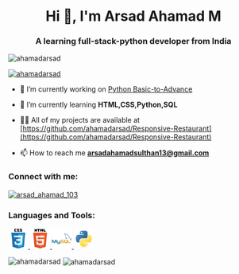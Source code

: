 <h1 align="center">Hi 👋, I'm Arsad Ahamad M</h1>
<h3 align="center">A learning full-stack-python developer from India</h3>

<p align="left"> <img src="https://komarev.com/ghpvc/?username=ahamadarsad&label=Profile%20views&color=0e75b6&style=flat" alt="ahamadarsad" /> </p>

<p align="left"> <a href="https://github.com/ryo-ma/github-profile-trophy"><img src="https://github-profile-trophy.vercel.app/?username=ahamadarsad" alt="ahamadarsad" /></a> </p>

- 🔭 I’m currently working on [Python Basic-to-Advance](https://github.com/ahamadarsad/Python)

- 🌱 I’m currently learning **HTML,CSS,Python,SQL**

- 👨‍💻 All of my projects are available at [https://github.com/ahamadarsad/Responsive-Restaurant](https://github.com/ahamadarsad/Responsive-Restaurant)

- 📫 How to reach me **arsadahamadsulthan13@gmail.com**

<h3 align="left">Connect with me:</h3>
<p align="left">
<a href="https://instagram.com/arsad_ahamad_103" target="blank"><img align="center" src="https://raw.githubusercontent.com/rahuldkjain/github-profile-readme-generator/master/src/images/icons/Social/instagram.svg" alt="arsad_ahamad_103" height="30" width="40" /></a>
</p>

<h3 align="left">Languages and Tools:</h3>
<p align="left"> <a href="https://www.w3schools.com/css/" target="_blank" rel="noreferrer"> <img src="https://raw.githubusercontent.com/devicons/devicon/master/icons/css3/css3-original-wordmark.svg" alt="css3" width="40" height="40"/> </a> <a href="https://www.w3.org/html/" target="_blank" rel="noreferrer"> <img src="https://raw.githubusercontent.com/devicons/devicon/master/icons/html5/html5-original-wordmark.svg" alt="html5" width="40" height="40"/> </a> <a href="https://www.mysql.com/" target="_blank" rel="noreferrer"> <img src="https://raw.githubusercontent.com/devicons/devicon/master/icons/mysql/mysql-original-wordmark.svg" alt="mysql" width="40" height="40"/> </a> <a href="https://www.python.org" target="_blank" rel="noreferrer"> <img src="https://raw.githubusercontent.com/devicons/devicon/master/icons/python/python-original.svg" alt="python" width="40" height="40"/> </a> </p>

<p><img align="left" src="https://github-readme-stats.vercel.app/api/top-langs?username=ahamadarsad&show_icons=true&locale=en&layout=compact" alt="ahamadarsad" /></p>

<p>&nbsp;<img align="center" src="https://github-readme-stats.vercel.app/api?username=ahamadarsad&show_icons=true&locale=en" alt="ahamadarsad" /></p>
